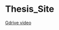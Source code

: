 # Thesis_Site
 
[Gdrive video](https://drive.google.com/file/d/1f3DVhwAMIsqkm2tOKKlTJUHVgEQe1Tnl/view?usp=sharing)
